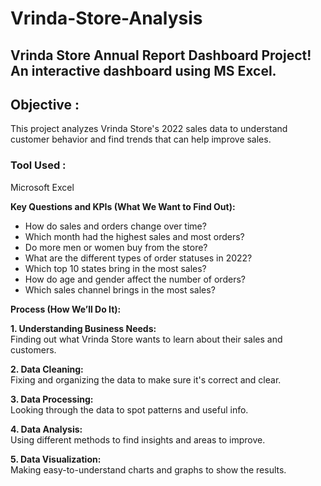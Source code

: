 # Vrinda-Store-Analysis
## Vrinda Store Annual Report Dashboard Project! An interactive dashboard using MS Excel.


## Objective :
  This project analyzes Vrinda Store's 2022 sales data to understand customer behavior and find trends that can help improve sales.


### Tool Used :
  Microsoft Excel


**Key Questions and KPIs (What We Want to Find Out):**

- How do sales and orders change over time?  
- Which month had the highest sales and most orders?  
- Do more men or women buy from the store?  
- What are the different types of order statuses in 2022?  
- Which top 10 states bring in the most sales?  
- How do age and gender affect the number of orders?  
- Which sales channel brings in the most sales?  


**Process (How We’ll Do It):**

**1. Understanding Business Needs:**  
Finding out what Vrinda Store wants to learn about their sales and customers.

**2. Data Cleaning:**  
Fixing and organizing the data to make sure it's correct and clear.

**3. Data Processing:**  
Looking through the data to spot patterns and useful info.

**4. Data Analysis:**  
Using different methods to find insights and areas to improve.

**5. Data Visualization:**  
Making easy-to-understand charts and graphs to show the results.
